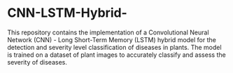 # CNN-LSTM-Hybrid-
This repository contains the implementation of a Convolutional Neural Network (CNN) - Long Short-Term Memory (LSTM) hybrid model for the detection and severity level classification of diseases in plants. The model is trained on a dataset of plant images to accurately classify and assess the severity of diseases.
